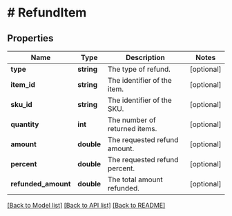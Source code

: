 # # RefundItem

## Properties

Name | Type | Description | Notes
------------ | ------------- | ------------- | -------------
**type** | **string** | The type of refund. | [optional] 
**item_id** | **string** | The identifier of the item. | [optional] 
**sku_id** | **string** | The identifier of the SKU. | [optional] 
**quantity** | **int** | The number of returned items. | [optional] 
**amount** | **double** | The requested refund amount. | [optional] 
**percent** | **double** | The requested refund percent. | [optional] 
**refunded_amount** | **double** | The total amount refunded. | [optional] 

[[Back to Model list]](../../README.md#documentation-for-models) [[Back to API list]](../../README.md#documentation-for-api-endpoints) [[Back to README]](../../README.md)


